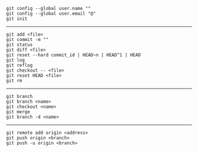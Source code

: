 	git config --global user.name ""
	git config --global user.email "@"
	git init
---
	git add <file>
	git commit -m ""
	git status
	git diff <file>
	git reset --hard commit_id | HEAD~n | HEAD^1 | HEAD
	git log
	git reflog
	git checkout -- <file>
	git reset HEAD <file>
	git rm
---
	git branch
	git branch <name>
	git checkout <name>
	git merge
	git branch -d <name>
---
    git remote add origin <address>
    git push origin <branch>
    git push -u origin <branch>
